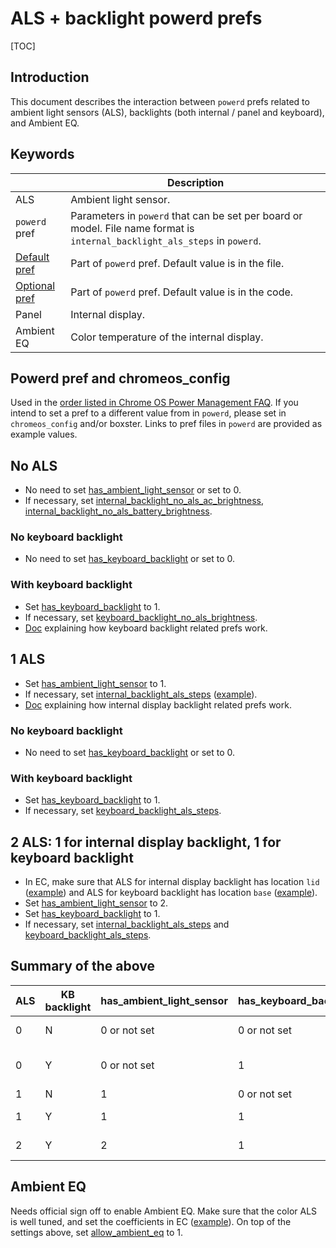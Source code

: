 # ALS + backlight powerd prefs

[TOC]

## Introduction
This document describes the interaction between `powerd` prefs related to ambient light sensors (ALS), backlights (both internal / panel and keyboard), and Ambient EQ.

## Keywords
|  |Description|
|--|-----------|
|ALS|Ambient light sensor.|
|`powerd` pref| Parameters in `powerd` that can be set per board or model. File name format is `internal_backlight_als_steps` in `powerd`.|
|[Default pref]|Part of `powerd` pref. Default value is in the file.|
|[Optional pref]|Part of `powerd` pref. Default value is in the code.|
|Panel|Internal display.|
|Ambient EQ|Color temperature of the internal display.|

## Powerd pref and chromeos_config
Used in the [order listed in Chrome OS Power Management FAQ]. If you intend to set a pref to a different value from in `powerd`, please set in `chromeos_config` and/or boxster. Links to pref files in `powerd` are provided as example values.

## No ALS
* No need to set [has_ambient_light_sensor] or set to 0.
* If necessary, set [internal_backlight_no_als_ac_brightness], [internal_backlight_no_als_battery_brightness].
### No keyboard backlight
* No need to set [has_keyboard_backlight] or set to 0.
### With keyboard backlight
* Set [has_keyboard_backlight] to 1.
* If necessary, set [keyboard_backlight_no_als_brightness].
* [Doc](https://chromium.googlesource.com/chromiumos/platform2/+/main/power_manager/docs/keyboard_backlight.md) explaining how keyboard backlight related prefs work.
## 1 ALS
* Set [has_ambient_light_sensor] to 1.
* If necessary, set [internal_backlight_als_steps] ([example](https://chromium-review.googlesource.com/c/chromiumos/overlays/board-overlays/+/1275349/2/overlay-nocturne/chromeos-base/chromeos-bsp-nocturne/files/powerd_prefs/internal_backlight_als_steps)).
* [Doc](https://chromium.googlesource.com/chromiumos/platform2/+/main/power_manager/docs/screen_brightness.md) explaining how internal display backlight related prefs work.
### No keyboard backlight
* No need to set [has_keyboard_backlight] or set to 0.
### With keyboard backlight
* Set [has_keyboard_backlight] to 1.
* If necessary, set [keyboard_backlight_als_steps].
## 2 ALS: 1 for internal display backlight, 1 for keyboard backlight
* In EC, make sure that ALS for internal display backlight has location `lid` ([example](https://source.chromium.org/chromiumos/chromiumos/codesearch/+/main:src/platform/ec/board/kohaku/board.c;l=342)) and ALS for keyboard backlight has location `base` ([example](https://source.chromium.org/chromiumos/chromiumos/codesearch/+/main:src/platform/ec/board/kohaku/board.c;l=309)).
* Set [has_ambient_light_sensor] to 2.
* Set [has_keyboard_backlight] to 1.
* If necessary, set [internal_backlight_als_steps] and [keyboard_backlight_als_steps].

## Summary of the above
|ALS|KB backlight|has_ambient_light_sensor|has_keyboard_backlight|Consider set other powerd prefs|
|---|------------|------------------------|----------------------|-------------------------------|
|0|N|0 or not set|0 or not set|internal_backlight_no_als_ac_brightness, internal_backlight_no_als_battery_brightness |
|0|Y|0 or not set|1|internal_backlight_no_als_ac_brightness, internal_backlight_no_als_battery_brightness, keyboard_backlight_no_als_brightness|
|1|N|1|0 or not set|internal_backlight_als_steps|
|1|Y|1|1|internal_backlight_als_steps, keyboard_backlight_als_steps|
|2|Y|2|1|internal_backlight_als_steps, keyboard_backlight_als_steps|

## Ambient EQ
Needs official sign off to enable Ambient EQ.
Make sure that the color ALS is well tuned, and set the coefficients in EC ([example](https://chromium-review.googlesource.com/c/chromiumos/platform/ec/+/1984893)).
On top of the settings above, set [allow_ambient_eq] to 1.

[order listed in Chrome OS Power Management FAQ]: https://chromium.googlesource.com/chromiumos/platform2/+/main/power_manager/docs/prefs.md#prefs
[Default pref]: https://source.chromium.org/chromiumos/chromiumos/codesearch/+/main:src/platform2/power_manager/default_prefs/
[Optional pref]: https://source.chromium.org/chromiumos/chromiumos/codesearch/+/main:src/platform2/power_manager/optional_prefs/
[has_ambient_light_sensor]: https://source.chromium.org/chromiumos/chromiumos/codesearch/+/main:src/platform2/power_manager/optional_prefs/has_ambient_light_sensor
[internal_backlight_no_als_ac_brightness]: https://source.chromium.org/chromiumos/chromiumos/codesearch/+/main:src/platform2/power_manager/default_prefs/internal_backlight_no_als_ac_brightness
[internal_backlight_no_als_battery_brightness]: https://source.chromium.org/chromiumos/chromiumos/codesearch/+/main:src/platform2/power_manager/default_prefs/internal_backlight_no_als_battery_brightness
[internal_backlight_als_steps]: https://source.chromium.org/chromiumos/chromiumos/codesearch/+/main:src/platform2/power_manager/default_prefs/internal_backlight_als_steps
[keyboard_backlight_als_steps]: https://source.chromium.org/chromiumos/chromiumos/codesearch/+/main:src/platform2/power_manager/default_prefs/keyboard_backlight_als_steps
[has_keyboard_backlight]: https://source.chromium.org/chromiumos/chromiumos/codesearch/+/main:src/platform2/power_manager/optional_prefs/has_keyboard_backlight
[keyboard_backlight_no_als_brightness]: https://source.chromium.org/chromiumos/chromiumos/codesearch/+/main:src/platform2/power_manager/default_prefs/keyboard_backlight_no_als_brightness
[allow_ambient_eq]: https://source.chromium.org/chromiumos/chromiumos/codesearch/+/main:src/platform2/power_manager/default_prefs/allow_ambient_eq
